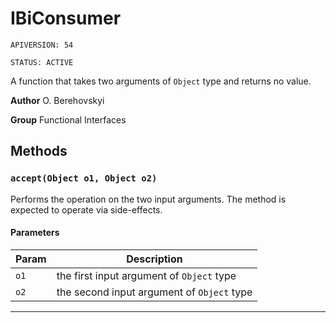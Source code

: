 # IBiConsumer

`APIVERSION: 54`

`STATUS: ACTIVE`

A function that takes two arguments of `Object` type and returns no value.


**Author** O. Berehovskyi


**Group** Functional Interfaces

## Methods
### `accept(Object o1, Object o2)`

Performs the operation on the two input arguments. The method is expected to operate via side-effects.

#### Parameters
|Param|Description|
|---|---|
|`o1`|the first input argument of `Object` type|
|`o2`|the second input argument of `Object` type|

---
